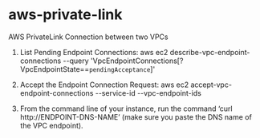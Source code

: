 # aws-private-link
AWS PrivateLink Connection between two VPCs

1. List Pending Endpoint Connections:
aws ec2 describe-vpc-endpoint-connections --query 'VpcEndpointConnections[?VpcEndpointState==`pendingAcceptance`]'

2. Accept the Endpoint Connection Request:
aws ec2 accept-vpc-endpoint-connections --service-id <service-id> --vpc-endpoint-ids <endpoint-id>

3. From the command line of your instance, run the command 
‘curl http://ENDPOINT-DNS-NAME’ (make sure you paste the DNS name of the VPC endpoint).
